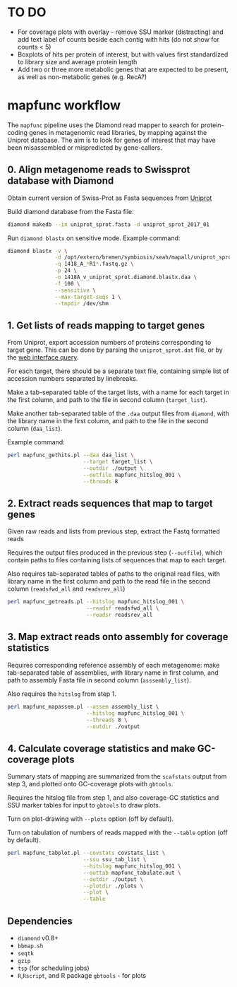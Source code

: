# TO DO

 * For coverage plots with overlay - remove SSU marker (distracting) and add text label of counts beside each contig with hits (do not show for counts < 5)
 * Boxplots of hits per protein of interest, but with values first standardized to library size and average protein length
 * Add two or three more metabolic genes that are expected to be present, as well as non-metabolic genes (e.g. RecA?)

# mapfunc workflow

The `mapfunc` pipeline uses the Diamond read mapper to search for protein-coding genes in metagenomic read libraries, by mapping against the Uniprot database. The aim is to look for genes of interest that may have been misassembled or mispredicted by gene-callers.

## 0. Align metagenome reads to Swissprot database with Diamond

Obtain current version of Swiss-Prot as Fasta sequences from [Uniprot](http://www.uniprot.org/downloads)

Build diamond database from the Fasta file:

```bash
diamond makedb --in uniprot_sprot.fasta -d uniprot_sprot_2017_01
```

Run `diamond blastx` on sensitive mode. Example command:

```bash
diamond blastx -v \
               -d /opt/extern/bremen/symbiosis/seah/mapall/uniprot_sprot_2017_01 \
               -q 1418_A_*R1*.fastq.gz \
               -p 24 \
               -o 1418A_v_uniprot_sprot.diamond.blastx.daa \
               -f 100 \
               --sensitive \
               --max-target-seqs 1 \
               --tmpdir /dev/shm
```

## 1. Get lists of reads mapping to target genes

From Uniprot, export accession numbers of proteins corresponding to target gene. This can be done by parsing the `uniprot_sprot.dat` file, or by the [web interface query](http://www.uniprot.org/uniprot).

For each target, there should be a separate text file, containing simple list of accession numbers separated by linebreaks.

Make a tab-separated table of the target lists, with a name for each target in the first column, and path to the file in second column (`target_list`).

Make another tab-separated table of the `.daa` output files from `diamond`, with the library name in the first column, and path to the file in the second column (`daa_list`).

Example command:

```bash
perl mapfunc_gethits.pl --daa daa_list \
                        --target target_list \
                        --outdir ./output \
                        --outfile mapfunc_hitslog_001 \
                        --threads 8
```

## 2. Extract reads sequences that map to target genes

Given raw reads and lists from previous step, extract the Fastq formatted reads

Requires the output files produced in the previous step (`--outfile`), which contain paths to files containing lists of sequences that map to each target.

Also requires tab-separated tables of paths to the original read files, with library name in the first column and path to the read file in the second column (`readsfwd_all` and `readsrev_all`)

```bash
perl mapfunc_getreads.pl --hitslog mapfunc_hitslog_001 \
                         --readsf readsfwd_all \
                         --readsr readsrev_all
```

## 3. Map extract reads onto assembly for coverage statistics

Requires corresponding reference assembly of each metagenome: make tab-separated table of assemblies, with library name in first column, and path to assembly Fasta file in second column (`asssembly_list`).

Also requires the `hitslog` from step 1.

```bash
perl mapfunc_mapassem.pl --assem assembly_list \
                         --hitslog mapfunc_hitslog_001 \
                         --threads 8 \
                         --outdir ./output
```

## 4. Calculate coverage statistics and make GC-coverage plots

Summary stats of mapping are summarized from the `scafstats` output from step 3, and plotted onto GC-coverage plots with `gbtools`.

Requires the hitslog file from step 1, and also coverage-GC statistics and SSU marker tables for input to `gbtools` to draw plots.

Turn on plot-drawing with `--plots` option (off by default).

Turn on tabulation of numbers of reads mapped with the `--table` option (off by default).

```bash
perl mapfunc_tabplot.pl --covstats covstats_list \
                        --ssu ssu_tab_list \
                        --hitslog mapfunc_hitslog_001 \
                        --outtab mapfunc_tabulate.out \
                        --outdir ./output \
                        --plotdir ./plots \
                        --plot \
                        --table
```

## Dependencies

 * `diamond` v0.8+
 * `bbmap.sh`
 * `seqtk`
 * `gzip`
 * `tsp` (for scheduling jobs)
 * `R`,`Rscript`, and R package `gbtools` - for plots
